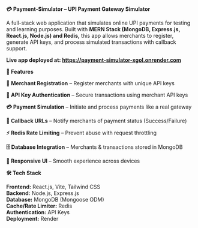 **💳 Payment-Simulator – UPI Payment Gateway Simulator**

A full-stack web application that simulates online UPI payments for testing and learning purposes.
Built with <b> MERN Stack (MongoDB, Express.js, React.js, Node.js) and Redis,</b> this app allows merchants to register, generate API keys, and process simulated transactions with callback support.

**Live app deployed at: https://payment-simulator-xgol.onrender.com**

**🚀 Features**

**🏬 Merchant Registration** – Register merchants with unique API keys

**🔑 API Key Authentication** – Secure transactions using merchant API keys

**💳 Payment Simulation** – Initiate and process payments like a real gateway

**🔄 Callback URLs** – Notify merchants of payment status (Success/Failure)

**⚡ Redis Rate Limiting** – Prevent abuse with request throttling

**🗄️ Database Integration** – Merchants & transactions stored in MongoDB

**📱 Responsive UI** – Smooth experience across devices

**🛠️ Tech Stack**

**Frontend:** React.js, Vite, Tailwind CSS<br/>
**Backend:** Node.js, Express.js <br/>
**Database:** MongoDB (Mongoose ODM) <br/>
**Cache/Rate Limiter:** Redis <br/>
**Authentication:** API Keys <br/>
**Deployment:** Render 

